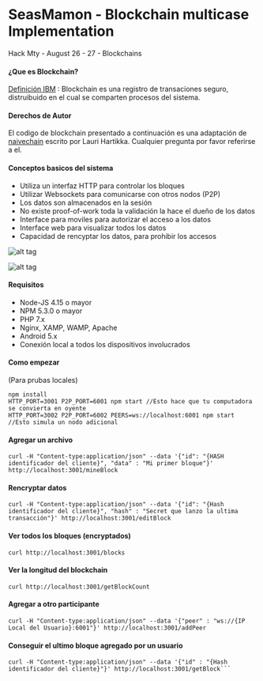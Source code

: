 # SeasMamon - Blockchain multicase Implementation
Hack Mty - August 26 - 27 - Blockchains
 
#### ¿Que es Blockchain?
[Definición IBM](https://developer.ibm.com/courses/all/blockchain-essentials/) : Blockchain es una registro de transaciones seguro, distruibuido en el cual se comparten procesos del sistema. 

#### Derechos de Autor

El codigo de blockchain presentado a continuación es una adaptación de [naivechain](https://github.com/lhartikk/naivechain) escrito por Lauri Hartikka. Cualquier pregunta por favor referirse a el. 

#### Conceptos basicos del sistema

* Utiliza un interfaz HTTP para controlar los bloques
* Utilizar Websockets para comunicarse con otros nodos (P2P)
* Los datos son almacenados en la sesión
* No existe proof-of-work toda la validación la hace el dueño de los datos
* Interface para moviles para autorizar el acceso a los datos
* Interface web para visualizar todos los datos
* Capacidad de rencyptar los datos, para prohibir los accesos

![alt tag](naivechain_blockchain.png)

![alt tag](naivechain_components.png)

#### Requisitos

* Node-JS 4.15 o mayor
* NPM 5.3.0 o mayor
* PHP 7.x
* Nginx, XAMP, WAMP, Apache
* Android 5.x
* Conexión local a todos los dispositivos involucrados

#### Como empezar
(Para prubas locales)
```
npm install
HTTP_PORT=3001 P2P_PORT=6001 npm start //Esto hace que tu computadora se convierta en oyente
HTTP_PORT=3002 P2P_PORT=6002 PEERS=ws://localhost:6001 npm start //Esto simula un nodo adicional
```

#### Agregar un archivo

```
curl -H "Content-type:application/json" --data '{"id": "{HASH identificador del cliente}", "data" : "Mi primer bloque"}' http://localhost:3001/mineBlock
```

#### Rencryptar datos

```
curl -H "Content-type:application/json" --data '{"id": "{Hash identificador del cliente}", "hash" : "Secret que lanzo la ultima transacción"}' http://localhost:3001/editBlock
```

#### Ver todos los bloques (encryptados)

```
curl http://localhost:3001/blocks
```

#### Ver la longitud del blockchain

```
curl http://localhost:3001/getBlockCount
```

#### Agregar a otro participante

```
curl -H "Content-type:application/json" --data '{"peer" : "ws://{IP Local del Usuario}:6001"}' http://localhost:3001/addPeer
```

#### Conseguir el ultimo bloque agregado por un usuario

```
curl -H "Content-type:application/json" --data '{"id" : "{Hash identificador del cliente}"}' http://localhost:3001/getBlock```
